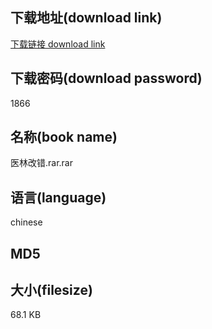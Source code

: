 ## 下载地址(download link)
[下载链接 download link](https://tutu365.netlify.app/?s=%E5%8C%BB%E6%9E%97%E6%94%B9%E9%94%99.rar)

## 下载密码(download password)
1866

## 名称(book name)
医林改错.rar.rar

## 语言(language)
chinese

## MD5


## 大小(filesize)
68.1 KB
